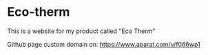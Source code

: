 # Eco-therm
This is a website for my product called "Eco Therm"


Github page custom domain on: https://www.aparat.com/v/f066wp1
